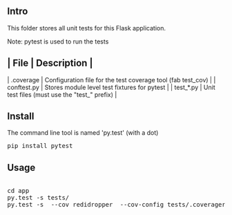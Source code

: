 
Intro 
-----

This folder stores all unit tests for this Flask application.

Note: pytest is used to run the tests

| File           | Description |
--------------------------------
| .coverage      | Configuration file for the test coverage tool (fab test_cov) |
| conftest.py    | Stores module level test fixtures for pytest |
| test_*.py      | Unit test files (must use the "test_" prefix) |


Install
-------

The command line tool is named 'py.test' (with a dot)

<pre>
pip install pytest
</pre>


Usage
-----

<pre>

cd app
py.test -s tests/ 
py.test -s  --cov redidropper  --cov-config tests/.coveragerc  --cov-report term-missing  tests/

</pre>
